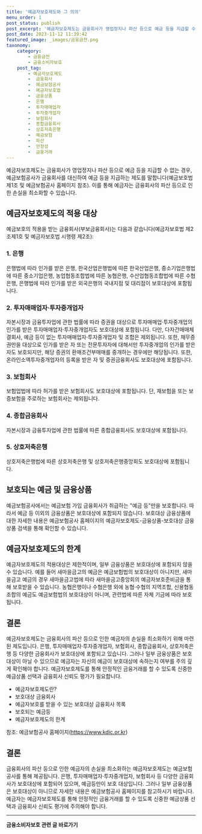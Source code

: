 ```yaml
---
title: '예금자보호제도와 그 의의'
menu_order: 1
post_status: publish
post_excerpt: '예금자보호제도는 금융회사가 영업정지나 파산 등으로 예금 등을 지급할 수 없는 경우, 예금보험공사가 금융회사를 대신하여 예금 등을 지급하는 제도를 말합니다 예금보호법 제1조 및 예금보험공사 홈페이지 참조 . 이를 통해 예금자는 금융회사의 파산 등으로 인한 손실을 최소화할 수 있습니다.'
post_date: 2023-11-12 11:39:42
featured_image: _images/금융금전.png
taxonomy:
    category:
        - 금융금전
        - 금융소비자보호
    post_tag:
        - 예금자보호제도
        -  금융회사
        -  예금보험공사
        -  예금자보호법
        -  금융상품
        -  은행
        -  투자매매업자
        -  투자중개업자
        -  보험회사
        -  종합금융회사
        -  상호저축은행
        -  예금보험
        -  파산
        -  안정성
        -  금융거래
---
```



예금자보호제도는 금융회사가 영업정지나 파산 등으로 예금 등을 지급할 수 없는 경우, 예금보험공사가 금융회사를 대신하여 예금 등을 지급하는 제도를 말합니다(예금보호법 제1조 및 예금보험공사 홈페이지 참조). 이를 통해 예금자는 금융회사의 파산 등으로 인한 손실을 최소화할 수 있습니다.

## 예금자보호제도의 적용 대상

예금보호의 적용을 받는 금융회사(부보금융회사)는 다음과 같습니다(예금자보호법 제2조제1호 및 예금자보호법 시행령 제2조):

### 1. 은행

은행법에 따라 인가를 받은 은행, 한국산업은행법에 따른 한국산업은행, 중소기업은행법에 따른 중소기업은행, 농업협동조합법에 따른 농협은행, 수산업협동조합법에 따른 수협은행, 은행법에 따라 인가를 받은 외국은행의 국내지점 및 대리점이 보호대상에 포함됩니다.

### 2. 투자매매업자·투자중개업자

자본시장과 금융투자업에 관한 법률에 따라 증권을 대상으로 투자매매업·투자중개업의 인가를 받은 투자매매업자·투자중개업자도 보호대상에 포함됩니다. 다만, 다자간매매체결회사, 예금 등이 없는 투자매매업자·투자중개업자 및 조합은 제외됩니다. 또한, 채무증권만을 대상으로 인가를 받은 자 또는 전문투자자에 대해서만 투자중개업의 인가를 받은 자도 보호되지만, 해당 증권의 환매조건부매매를 중개하는 경우에만 해당됩니다. 또한, 온라인소액투자중개업자의 등록을 받은 자 및 증권금융회사도 보호대상에 포함됩니다.

### 3. 보험회사

보험업법에 따라 허가를 받은 보험회사도 보호대상에 포함됩니다. 단, 재보험을 또는 보증보험을 주로하는 보험회사는 제외됩니다.

### 4. 종합금융회사

자본시장과 금융투자업에 관한 법률에 따른 종합금융회사도 보호대상에 포함됩니다.

### 5. 상호저축은행

상호저축은행법에 따른 상호저축은행 및 상호저축은행중앙회도 보호대상에 포함됩니다.

## 보호되는 예금 및 금융상품

예금보험공사에서는 예금보험 가입 금융회사가 취급하는 "예금 등"만을 보호합니다. 따라서 예금 등 이외의 금융상품은 보호대상에 포함되지 않습니다. 보호대상 금융상품에 대한 자세한 내용은 예금보험공사 홈페이지의 예금자보호제도-금융상품-보호대상 금융상품 검색을 통해 확인할 수 있습니다.

## 예금자보호제도의 한계

예금자보호제도의 적용대상은 제한적이며, 일부 금융상품은 보호대상에 포함되지 않을 수 있습니다. 예를 들어 새마을금고의 예금은 예금보험법의 보호대상이 아니지만, 새마을금고 예금의 경우 새마을금고법에 따라 새마을금고중앙회의 예금자보호준비금을 통해 보호받을 수 있습니다. 농협은행이나 수협은행 외에 농협·수협의 지역조합, 신용협동조합의 예금도 예금보험법의 보호대상이 아니며, 관련법에 따른 자체 기금에 따라 보호됩니다.

## 결론

예금자보호제도는 금융회사의 파산 등으로 인한 예금자의 손실을 최소화하기 위해 마련된 제도입니다. 은행, 투자매매업자·투자중개업자, 보험회사, 종합금융회사, 상호저축은행 등 다양한 금융회사가 보호대상에 포함되고 있습니다. 그러나 일부 금융상품은 보호대상이 아닐 수 있으므로 예금자는 자신의 예금이 보호대상에 속하는지 여부를 주의 깊게 확인해야 합니다. 예금자보호제도를 통해 안정적인 금융거래를 할 수 있도록 신중한 예금상품 선택과 금융회사 신뢰도 평가가 필요합니다.

- 예금자보호제도란?
- 보호대상 금융회사
- 예금자보호를 받을 수 있는 보호대상 금융회사 목록
- 보호되는 예금등
- 예금자보호제도의 한계

참조: 예금보험공사 홈페이지(https://www.kdic.or.kr)

## 결론
금융회사의 파산 등으로 인한 예금자의 손실을 최소화하는 예금자보호제도는 예금보험공사를 통해 제공됩니다. 은행, 투자매매업자·투자중개업자, 보험회사 등 다양한 금융회사가 보호대상에 포함되어 있으며, 예금등만이 보호 대상입니다. 그러나 일부 금융상품은 보호대상이 아니므로 자세한 내용은 예금보험공사 홈페이지를 참고하시기 바랍니다. 예금자는 예금자보호제도를 통해 안정적인 금융거래를 할 수 있도록 신중한 예금상품 선택과 금융회사 신뢰도 평가에 주의해야 합니다.
<!-- wp:separator -->
<hr class="wp-block-separator has-alpha-channel-opacity"/>
<!-- /wp:separator -->

<!-- wp:group {"backgroundColor":"base","layout":{"type":"constrained"}} -->
<div class="wp-block-group has-base-background-color has-background"><!-- wp:paragraph {"align":"center","fontSize":"medium"} -->
<p class="has-text-align-center has-large-font-size"><strong>금융소비자보호 관련 글 바로가기</strong></p>
<!-- /wp:paragraph -->


<!-- wp:latest-posts {"categories":[{"id":12706,"count":19,"description":"","link":"https://uknowlaw.com/category/%ea%b8%88%ec%9c%b5%ec%86%8c%eb%b9%84%ec%9e%90%eb%b3%b4%ed%98%b8/","name":"금융소비자보호","slug":"금융소비자보호","taxonomy":"category","parent":0,"meta":[],"_links":{"self":[{"href":"https://uknowlaw.com/wp-json/wp/v2/categories/12706"}],"collection":[{"href":"https://uknowlaw.com/wp-json/wp/v2/categories"}],"about":[{"href":"https://uknowlaw.com/wp-json/wp/v2/taxonomies/category"}],"wp:post_type":[{"href":"https://uknowlaw.com/wp-json/wp/v2/posts?categories=12706"}],"curies":[{"name":"wp","href":"https://api.w.org/{rel}","templated":true}]}}],"postsToShow":100,"excerptLength":28,"postLayout":"grid","columns":2,"featuredImageAlign":"left","featuredImageSizeSlug":"large","fontSize":18px} /--></div>
<!-- /wp:group -->